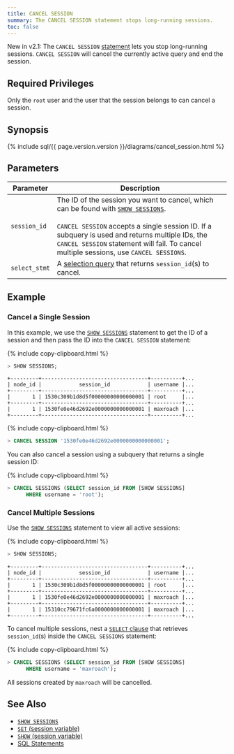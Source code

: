 ```yaml
---
title: CANCEL SESSION
summary: The CANCEL SESSION statement stops long-running sessions.
toc: false
---
```


<span class="version-tag">New in v2.1:</span> The `CANCEL SESSION` [statement](sql-statements.html) lets you stop long-running sessions. `CANCEL SESSION` will cancel the currently active query and end the session.

<div id="toc"></div>

## Required Privileges

Only the `root` user and the user that the session belongs to can cancel a session.

## Synopsis

<section>{% include sql/{{ page.version.version }}/diagrams/cancel_session.html %}</section>

## Parameters

Parameter | Description
----------|------------
`session_id` | The ID of the session you want to cancel, which can be found with [`SHOW SESSIONS`](show-sessions.html).<br><br>`CANCEL SESSION` accepts a single session ID. If a subquery is used and returns multiple IDs, the `CANCEL SESSION` statement will fail. To cancel multiple sessions, use `CANCEL SESSIONS`.
`select_stmt` | A [selection query](selection-queries.html) that returns `session_id`(s) to cancel.

## Example

### Cancel a Single Session

In this example, we use the [`SHOW SESSIONS`](show-sessions.html) statement to get the ID of a session and then pass the ID into the `CANCEL SESSION` statement:

{% include copy-clipboard.html %}
~~~ sql
> SHOW SESSIONS;
~~~
~~~
+---------+----------------------------------+----------+...
| node_id |            session_id            | username |...
+---------+----------------------------------+----------+...
|       1 | 1530c309b1d8d5f00000000000000001 | root     |...
+---------+----------------------------------+----------+...
|       1 | 1530fe0e46d2692e0000000000000001 | maxroach |...
+---------+----------------------------------+----------+...
~~~

{% include copy-clipboard.html %}
~~~ sql
> CANCEL SESSION '1530fe0e46d2692e0000000000000001';
~~~

You can also cancel a session using a subquery that returns a single session ID:

{% include copy-clipboard.html %}
~~~ sql
> CANCEL SESSIONS (SELECT session_id FROM [SHOW SESSIONS]
      WHERE username = 'root');
~~~

### Cancel Multiple Sessions

Use the [`SHOW SESSIONS`](show-sessions.html) statement to view all active sessions:

{% include copy-clipboard.html %}
~~~ sql
> SHOW SESSIONS;
~~~
~~~
+---------+----------------------------------+----------+...
| node_id |            session_id            | username |...
+---------+----------------------------------+----------+...
|       1 | 1530c309b1d8d5f00000000000000001 | root     |...
+---------+----------------------------------+----------+...
|       1 | 1530fe0e46d2692e0000000000000001 | maxroach |...
+---------+----------------------------------+----------+...
|       1 | 15310cc79671fc6a0000000000000001 | maxroach |...
+---------+----------------------------------+----------+...
~~~

To cancel multiple sessions, nest a [`SELECT` clause](select-clause.html) that retrieves `session_id`(s) inside the `CANCEL SESSIONS` statement:

{% include copy-clipboard.html %}
~~~ sql
> CANCEL SESSIONS (SELECT session_id FROM [SHOW SESSIONS]
      WHERE username = 'maxroach');
~~~

All sessions created by `maxroach` will be cancelled.

## See Also

- [`SHOW SESSIONS`](show-sessions.html)
- [`SET` (session variable)](set-vars.html)
- [`SHOW` (session variable)](show-vars.html)
- [SQL Statements](sql-statements.html)
